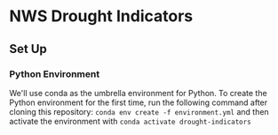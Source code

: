 # NWS Drought Indicators

## Set Up
### Python Environment
We'll use conda as the umbrella environment for Python. To create the Python environment for the first time, run the following command after cloning this repository:
`conda env create -f environment.yml`
and then activate the environment with
`conda activate drought-indicators`

